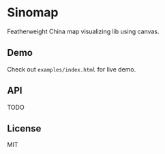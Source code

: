 # Sinomap
Featherweight China map visualizing lib using canvas.


## Demo
Check out `examples/index.html` for live demo.


## API
TODO


## License
MIT
